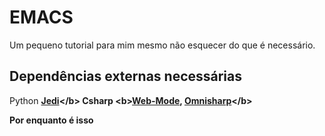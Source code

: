 # EMACS 

Um pequeno tutorial para mim mesmo não esquecer do que é necessário.

## Dependências externas necessárias

Python 
<b>[Jedi]('https://github.com/tkf/emacs-jedi')</b>
Csharp 
<b>[Web-Mode]('https://github.com/emacs-csharp/csharp-mode'), [Omnisharp]('http://www.omnisharp.net/')</b>


Por enquanto é isso 
